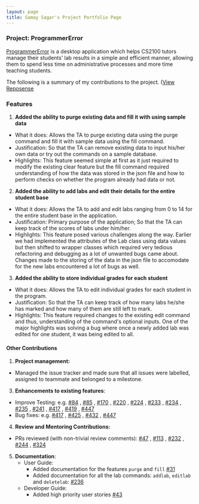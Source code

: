 ```yaml
---
layout: page
title: Samay Sagar's Project Portfolio Page
---
```


### Project: ProgrammerError

[ProgrammerError](https://github.com/AY2122S1-CS2103-F09-3/tp) is a desktop application which helps CS2100 tutors manage
their students’ lab results in a simple and efficient manner, allowing them to spend less time on administrative
processes and more time teaching students.

The following is a summary of my contributions to the
project. ([View Reposense](https://nus-cs2103-ay2122s1.github.io/tp-dashboard/#breakdown=true&search=reddevil1313)

### Features

1. **Added the ability to purge existing data and fill it with using sample data**

- What it does: Allows the TA to purge existing data using the purge command and fill it with sample data using the fill
  command.
- Justification: So that the TA can remove existing data to input his/her own data or try out the commands on a sample
  database.
- Highlights: This feature seemed simple at first as it just required to modify the existing clear feature but the fill
  command required understanding of how the data was stored in the json file and how to perform checks on whether the
  program already had data or not.

2. **Added the ability to add labs and edit their details for the entire student base**

- What it does: Allows the TA to add and edit labs ranging from 0 to 14 for the entire student base in the application.
- Justification: Primary purpose of the application; So that the TA can keep track of the scores of labs under him/her.
- Highlights: This feature posed various challenges along the way. Earlier we had implemented the attributes of the Lab
  class using data values but then shifted to wrapper classes which required very tedious refactoring and debugging as a
  lot of unwanted bugs came about. Changes made to the storing of the data in the json file to accomodate for the new
  labs encountered a lot of bugs as well.

3. **Added the ability to store individual grades for each student**

- What it does: Allows the TA to edit individual grades for each student in the program.
- Justification: So that the TA can keep track of how many labs he/she has marked and how many of them are still left to
  mark.
- Highlights: This feature required changes to the existing edit command and thus, understanding of the command's
  optional inputs. One of the major highlights was solving a bug where once a newly added lab was edited for one
  student, it was being edited to all.

#### Other Contributions

1. **Project management:**

* Managed the issue tracker and made sure that all issues were labelled, assigned to teammate and belonged to a
  milestone.

3. **Enhancements to existing features**:

- Improve Testing: e.g. [#84](https://github.com/AY2122S1-CS2103-F09-3/tp/pull/84)
  , [#85](https://github.com/AY2122S1-CS2103-F09-3/tp/pull/85)
  , [#170](https://github.com/AY2122S1-CS2103-F09-3/tp/pull/170)
  , [#220](https://github.com/AY2122S1-CS2103-F09-3/tp/pull/220)
  , [#224](https://github.com/AY2122S1-CS2103-F09-3/tp/pull/224)
  , [#233](https://github.com/AY2122S1-CS2103-F09-3/tp/pull/233)
  , [#234](https://github.com/AY2122S1-CS2103-F09-3/tp/pull/234)
  , [#235](https://github.com/AY2122S1-CS2103-F09-3/tp/pull/235)
  , [#241](https://github.com/AY2122S1-CS2103-F09-3/tp/pull/241)
  , [#417](https://github.com/AY2122S1-CS2103-F09-3/tp/pull/417)
  , [#419](https://github.com/AY2122S1-CS2103-F09-3/tp/pull/419)
  , [#447](https://github.com/AY2122S1-CS2103-F09-3/tp/pull/447)
- Bug fixes: e.g. [#417](https://github.com/AY2122S1-CS2103-F09-3/tp/pull/417)
  , [#425](https://github.com/AY2122S1-CS2103-F09-3/tp/pull/425)
  , [#432](https://github.com/AY2122S1-CS2103-F09-3/tp/pull/432)
  , [#447](https://github.com/AY2122S1-CS2103-F09-3/tp/pull/447)

4. **Review and Mentoring Contributions:**

- PRs reviewed (with non-trivial review comments): [#47](https://github.com/AY2122S1-CS2103-F09-3/tp/pull/47)
  , [#113](https://github.com/AY2122S1-CS2103-F09-3/tp/pull/113)
  , [#232](https://github.com/AY2122S1-CS2103-F09-3/tp/pull/232)
  , [#244](https://github.com/AY2122S1-CS2103-F09-3/tp/pull/244)
  , [#324](https://github.com/AY2122S1-CS2103-F09-3/tp/pull/324)

5. **Documentation**:
    * User Guide:
        * Added documentation for the features `purge`
          and `fill` [#31](https://github.com/AY2122S1-CS2103-F09-3/tp/pull/31)
        * Added documentation for all the lab commands: `addlab`, `editlab` and `deletelab`:
          [#236](https://github.com/AY2122S1-CS2103-F09-3/tp/pull/236)
    * Developer Guide:
        * Added high priority user stories [#43](https://github.com/AY2122S1-CS2103-F09-3/tp/pull/43)

